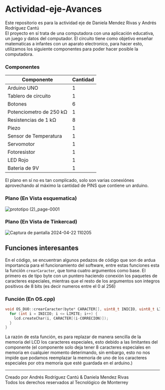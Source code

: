 # Actividad-eje-Avances

Este repositorio es para la actividad eje de Daniela Mendez Rivas y Andrés Rodríguez Cantú<br />El proyecto en sí trata de una computadora con una aplicación educativa, un juego y datos del computador. El circuito tiene como objetivo enseñar matematicas a infantes con un aparato electronico, para hacer esto, utilizamos los siguiente componentes para poder hacer posible la computadora.<br />

### Componentes

| Componente    | Cantidad |
| -------- | ------- |
| Arduino UNO  | 1    |
| Tablero de circuito |  1  |
| Botones    | 6    |
| Potenciometro de 250 kΩ     | 1    |
| Resistencias de 1 kΩ  | 8    |
| Piezo    | 1    |
| Sensor de Temperatura    | 1    |
| Servomotor    | 1    |
| Fotoresistor    | 1    |
| LED Rojo    | 1    |
| Bateria de 9V    | 1    |

El plano en sí no es tan complicado, solo son varias conexiónes aprovechando al máximo la cantidad de PINS que contiene un arduino.

### Plano (En Vista esquematica)
![prototipo (2)_page-0001](https://github.com/TEC-Andres/Actividad-eje-Avances/assets/141695629/9d84253d-5c20-4bf0-bea2-4fc0deb38c38)

### Plano (En Vista de Tinkercad)
![Captura de pantalla 2024-04-22 110205](https://github.com/TEC-Andres/Actividad-eje-Avances/assets/141695629/2914b8ba-d7d7-4a3d-8a6d-668562b9b5c7)


## Funciones interesantes 
En el código, se encuentran algunos pedazos de código que son de ardua importancia para el funcionamiento del software, entre estas funciones esta la función `crearCaracter`, que toma cuatro argumentos como base. El primero es de tipo byte con un puntero haciendo conexión los paquetes de caracteres especiales, mientras que el resto de los argumentos son integros positivos de 8 bits (es decir numeros entre el 0 al 256)

### Función (En OS.cpp)
```cpp
void OS_DUO::crearCaracter(byte* CARACTER[], uint8_t INICIO, uint8_t LIMITE, uint8_t CORRECION) {
  for (int i = INICIO; i <= LIMITE; i++) {
    lcd.createChar(i, CARACTER[(i-CORRECION)]);
  }
}
```
La razón de esta función, es para replazar de manera sencilla de la memoria del LCD los caracteres especiales, esto debido a las limitantes del componente (el componente solo deja tener 8 caracteres especiales en memoria en cualquier momento deterimando, sin embargo, esto no nos impide que podamos reemplazar la memoria de uno de los caracteres especiales por otra memoria que esté guardada en el arduino.) 

---
Creado por Andrés Rodríguez Cantú & Daniela Mendez Rivas<br /> Todos los derechos reservados al Tecnológico de Monterrey
